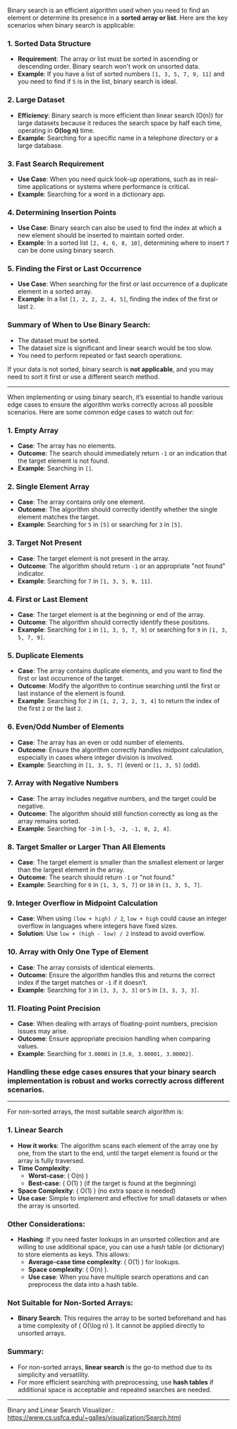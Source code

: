 Binary search is an efficient algorithm used when you need to find an element or determine its presence in a **sorted array or list**. Here are the key scenarios when binary search is applicable:

### 1. **Sorted Data Structure**
   - **Requirement**: The array or list must be sorted in ascending or descending order. Binary search won't work on unsorted data.
   - **Example**: If you have a list of sorted numbers `[1, 3, 5, 7, 9, 11]` and you need to find if `5` is in the list, binary search is ideal.

### 2. **Large Dataset**
   - **Efficiency**: Binary search is more efficient than linear search (O(n)) for large datasets because it reduces the search space by half each time, operating in **O(log n)** time.
   - **Example**: Searching for a specific name in a telephone directory or a large database.

### 3. **Fast Search Requirement**
   - **Use Case**: When you need quick look-up operations, such as in real-time applications or systems where performance is critical.
   - **Example**: Searching for a word in a dictionary app.

### 4. **Determining Insertion Points**
   - **Use Case**: Binary search can also be used to find the index at which a new element should be inserted to maintain sorted order.
   - **Example**: In a sorted list `[2, 4, 6, 8, 10]`, determining where to insert `7` can be done using binary search.

### 5. **Finding the First or Last Occurrence**
   - **Use Case**: When searching for the first or last occurrence of a duplicate element in a sorted array.
   - **Example**: In a list `[1, 2, 2, 2, 4, 5]`, finding the index of the first or last `2`.

### Summary of When to Use Binary Search:
- The dataset must be sorted.
- The dataset size is significant and linear search would be too slow.
- You need to perform repeated or fast search operations.

If your data is not sorted, binary search is **not applicable**, and you may need to sort it first or use a different search method.

---

When implementing or using binary search, it’s essential to handle various edge cases to ensure the algorithm works correctly across all possible scenarios. Here are some common edge cases to watch out for:

### 1. **Empty Array**
   - **Case**: The array has no elements.
   - **Outcome**: The search should immediately return `-1` or an indication that the target element is not found.
   - **Example**: Searching in `[]`.

### 2. **Single Element Array**
   - **Case**: The array contains only one element.
   - **Outcome**: The algorithm should correctly identify whether the single element matches the target.
   - **Example**: Searching for `5` in `[5]` or searching for `3` in `[5]`.

### 3. **Target Not Present**
   - **Case**: The target element is not present in the array.
   - **Outcome**: The algorithm should return `-1` or an appropriate "not found" indicator.
   - **Example**: Searching for `7` in `[1, 3, 5, 9, 11]`.

### 4. **First or Last Element**
   - **Case**: The target element is at the beginning or end of the array.
   - **Outcome**: The algorithm should correctly identify these positions.
   - **Example**: Searching for `1` in `[1, 3, 5, 7, 9]` or searching for `9` in `[1, 3, 5, 7, 9]`.

### 5. **Duplicate Elements**
   - **Case**: The array contains duplicate elements, and you want to find the first or last occurrence of the target.
   - **Outcome**: Modify the algorithm to continue searching until the first or last instance of the element is found.
   - **Example**: Searching for `2` in `[1, 2, 2, 2, 3, 4]` to return the index of the first `2` or the last `2`.

### 6. **Even/Odd Number of Elements**
   - **Case**: The array has an even or odd number of elements.
   - **Outcome**: Ensure the algorithm correctly handles midpoint calculation, especially in cases where integer division is involved.
   - **Example**: Searching in `[1, 3, 5, 7]` (even) or `[1, 3, 5]` (odd).

### 7. **Array with Negative Numbers**
   - **Case**: The array includes negative numbers, and the target could be negative.
   - **Outcome**: The algorithm should still function correctly as long as the array remains sorted.
   - **Example**: Searching for `-3` in `[-5, -3, -1, 0, 2, 4]`.

### 8. **Target Smaller or Larger Than All Elements**
   - **Case**: The target element is smaller than the smallest element or larger than the largest element in the array.
   - **Outcome**: The search should return `-1` or "not found."
   - **Example**: Searching for `0` in `[1, 3, 5, 7]` or `10` in `[1, 3, 5, 7]`.

### 9. **Integer Overflow in Midpoint Calculation**
   - **Case**: When using `(low + high) / 2`, `low + high` could cause an integer overflow in languages where integers have fixed sizes.
   - **Solution**: Use `low + (high - low) / 2` instead to avoid overflow.

### 10. **Array with Only One Type of Element**
   - **Case**: The array consists of identical elements.
   - **Outcome**: Ensure the algorithm handles this and returns the correct index if the target matches or `-1` if it doesn’t.
   - **Example**: Searching for `3` in `[3, 3, 3, 3]` or `5` in `[3, 3, 3, 3]`.

### 11. **Floating Point Precision**
   - **Case**: When dealing with arrays of floating-point numbers, precision issues may arise.
   - **Outcome**: Ensure appropriate precision handling when comparing values.
   - **Example**: Searching for `3.00001` in `[3.0, 3.00001, 3.00002]`.

### Handling these edge cases ensures that your binary search implementation is robust and works correctly across different scenarios.

---

For non-sorted arrays, the most suitable search algorithm is:

### 1. **Linear Search**
- **How it works**: The algorithm scans each element of the array one by one, from the start to the end, until the target element is found or the array is fully traversed.
- **Time Complexity**: 
  - **Worst-case**: \( O(n) \)
  - **Best-case**: \( O(1) \) (if the target is found at the beginning)
- **Space Complexity**: \( O(1) \) (no extra space is needed)
- **Use case**: Simple to implement and effective for small datasets or when the array is unsorted.

### Other Considerations:
- **Hashing**: If you need faster lookups in an unsorted collection and are willing to use additional space, you can use a hash table (or dictionary) to store elements as keys. This allows:
  - **Average-case time complexity**: \( O(1) \) for lookups.
  - **Space complexity**: \( O(n) \).
  - **Use case**: When you have multiple search operations and can preprocess the data into a hash table.

### Not Suitable for Non-Sorted Arrays:
- **Binary Search**: This requires the array to be sorted beforehand and has a time complexity of \( O(\log n) \). It cannot be applied directly to unsorted arrays.

### Summary:
- For non-sorted arrays, **linear search** is the go-to method due to its simplicity and versatility.
- For more efficient searching with preprocessing, use **hash tables** if additional space is acceptable and repeated searches are needed.

---

Binary and Linear Search Visualizer.: https://www.cs.usfca.edu/~galles/visualization/Search.html